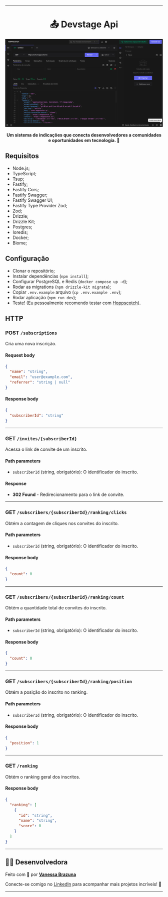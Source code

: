 
---
<h1 align="center">📤  Devstage Api</h1>

![Cover](./.github/cover.png)

<p align="center">
<b>Um sistema de indicações que conecta desenvolvedores a comunidades e oportunidades em tecnologia. 🚀</b>
</p>

## Requisitos

- Node.js;
- TypeScript;
- Tsup;
- Fastify;
- Fastify Cors;
- Fastify Swagger;
- Fastify Swagger UI;
- Fastify Type Provider Zod;
- Zod;
- Drizzle;
- Drizzle Kit;
- Postgres;
- Ioredis;
- Docker;
- Biome;

## Configuração

- Clonar o repositório;
- Instalar dependências (`npm install`);
- Configurar PostgreSQL e Redis (`docker compose up -d`);
- Rodar as migrations (`npm drizzle-kit migrate`);
- Copiar `.env.example` arquivo (`cp .env.example .env`);
- Rodar aplicação (`npm run dev`);
- Teste! (Eu pessoalmente recomendo testar com [Hoppscotch](https://hoppscotch.io/)).

## HTTP

### POST `/subscriptions`

Cria uma nova inscrição.

#### Request body

```json
{
  "name": "string",
  "email": "user@example.com",
  "referrer": "string | null"
}
```

#### Response body

```json
{
  "subscriberId": "string"
}
```

---

### GET `/invites/{subscriberId}`

Acessa o link de convite de um inscrito.

#### Path parameters

- `subscriberId` (string, obrigatório): O identificador do inscrito.

#### Response

- **302 Found** - Redirecionamento para o link de convite.

---

### GET `/subscribers/{subscriberId}/ranking/clicks`

Obtém a contagem de cliques nos convites do inscrito.

#### Path parameters

- `subscriberId` (string, obrigatório): O identificador do inscrito.

#### Response body

```json
{
  "count": 0
}
```

---

### GET `/subscribers/{subscriberId}/ranking/count`

Obtém a quantidade total de convites do inscrito.

#### Path parameters

- `subscriberId` (string, obrigatório): O identificador do inscrito.

#### Response body

```json
{
  "count": 0
}
```

---

### GET `/subscribers/{subscriberId}/ranking/position`

Obtém a posição do inscrito no ranking.

#### Path parameters

- `subscriberId` (string, obrigatório): O identificador do inscrito.

#### Response body

```json
{
  "position": 1
}
```

---

### GET `/ranking`

Obtém o ranking geral dos inscritos.

#### Response body

```json
{
  "ranking": [
    {
      "id": "string",
      "name": "string",
      "score": 0
    }
  ]
}
```

---

## 👩‍💻 Desenvolvedora

Feito com 💜 por **[Vanessa Brazuna](https://github.com/vanessabrazuna)**

Conecte-se comigo no [LinkedIn](https://www.linkedin.com/in/vanessabrazuna) para acompanhar mais projetos incríveis! 🚀

---

